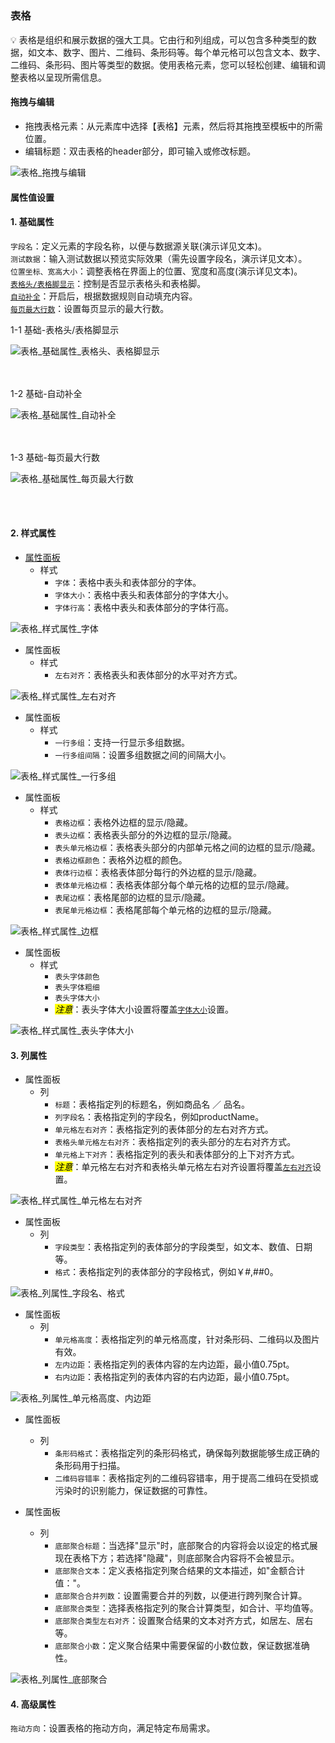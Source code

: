 <h5 id="start"></h5>

### 表格

<aside>
💡 表格是组织和展示数据的强大工具。它由行和列组成，可以包含多种类型的数据，如文本、数字、图片、二维码、条形码等。每个单元格可以包含文本、数字、二维码、条形码、图片等类型的数据。使用表格元素，您可以轻松创建、编辑和调整表格以呈现所需信息。
</aside>

#### **拖拽与编辑**

- 拖拽表格元素：从元素库中选择【表格】元素，然后将其拖拽至模板中的所需位置。
- 编辑标题：双击表格的header部分，即可输入或修改标题。

![表格_拖拽与编辑](../_images/zh-cn/表格_拖拽与编辑.gif)

#### 属性值设置

#### 1. 基础属性

`字段名`：定义元素的字段名称，以便与数据源关联(演示详见文本)。<br/>
`测试数据`：输入测试数据以预览实际效果（需先设置字段名，演示详见文本）。<br/>
`位置坐标、宽高大小`：调整表格在界面上的位置、宽度和高度(演示详见文本)。<br/>
[`表格头/表格脚显示`](#table-header-footer-display)：控制是否显示表格头和表格脚。<br/>
[`自动补全`](#table-auto-complete)：开启后，根据数据规则自动填充内容。<br/>
[`每页最大行数`](#table-maximum-number-per-page)：设置每页显示的最大行数。<br/>

<div id="table-header-footer-display">
<div style="display: flex;justify-content: left;"><span>1-1 基础-表格头/表格脚显示</span></div>

![表格_基础属性_表格头、表格脚显示](../_images/zh-cn/表格_基础属性_表格头、表格脚显示.gif)
</div>
<br/><br/>

<div id="table-auto-complete">
<div style="display: flex;justify-content: left;"><span>1-2 基础-自动补全</span></div>

![表格_基础属性_自动补全](../_images/zh-cn/表格_基础属性_自动补全.gif)
</div>
<br/><br/>

<div id="table-maximum-number-per-page">
<div style="display: flex;justify-content: left;"><span>1-3 基础-每页最大行数</span></div>

![表格_基础属性_每页最大行数](../_images/zh-cn/表格_基础属性_每页最大行数.gif)
</div>
<br/><br/>

#### 2. 样式属性

<div id="full-table-font-size">

- [属性面板](c-overview.md#property-panel)
  - 样式
    - `字体`：表格中表头和表体部分的字体。
    - `字体大小`：表格中表头和表体部分的字体大小。
    - `字体行高`：表格中表头和表体部分的字体行高。

</div>

![表格_样式属性_字体](../_images/zh-cn/表格_样式属性_字体.gif)

<div id="full-table-align">

- 属性面板
  - 样式
    - `左右对齐`：表格表头和表体部分的水平对齐方式。

</div>

![表格_样式属性_左右对齐](../_images/zh-cn/表格_样式属性_左右对齐.gif)

- 属性面板
  - 样式
    - `一行多组`：支持一行显示多组数据。
    - `一行多组间隔`：设置多组数据之间的间隔大小。

![表格_样式属性_一行多组](../_images/zh-cn/表格_样式属性_一行多组.gif)

- 属性面板
  - 样式
    - `表格边框`：表格外边框的显示/隐藏。
    - `表头边框`：表格表头部分的外边框的显示/隐藏。
    - `表头单元格边框`：表格表头部分的内部单元格之间的边框的显示/隐藏。
    - `表格边框颜色`：表格外边框的颜色。
    - `表体行边框`：表格表体部分每行的外边框的显示/隐藏。
    - `表体单元格边框`：表格表体部分每个单元格的边框的显示/隐藏。
    - `表尾边框`：表格尾部的边框的显示/隐藏。
    - `表尾单元格边框`：表格尾部每个单元格的边框的显示/隐藏。

![表格_样式属性_边框](../_images/zh-cn/表格_样式属性_边框.gif)

<span id="header-font-size"></span>

- 属性面板
  - 样式
    - `表头字体颜色`
    - `表头字体粗细`
    - `表头字体大小`
    - <mark>*注意*</mark>：表头字体大小设置将覆盖[`字体大小`](#full-table-font-size)设置。

![表格_样式属性_表头字体大小](../_images/zh-cn/表格_样式属性_表头字体大小.gif)

#### 3. 列属性

- 属性面板
  - 列
    - `标题`：表格指定列的标题名，例如商品名 ／ 品名。
    - `列字段名`：表格指定列的字段名，例如productName。
    - `单元格左右对齐`：表格指定列的表体部分的左右对齐方式。
    - `表格头单元格左右对齐`：表格指定列的表头部分的左右对齐方式。
    - `单元格上下对齐`：表格指定列的表头和表体部分的上下对齐方式。
    - <mark>*注意*</mark>：单元格左右对齐和表格头单元格左右对齐设置将覆盖[`左右对齐`](#full-table-align)设置。

![表格_样式属性_单元格左右对齐](../_images/zh-cn/表格_列属性_单元格左右对齐.gif)

- 属性面板
  - 列
    - `字段类型`：表格指定列的表体部分的字段类型，如文本、数值、日期等。
    - `格式`：表格指定列的表体部分的字段格式，例如￥#,##0。

![表格_列属性_字段名、格式](../_images/zh-cn/表格_列属性_字段名、格式.gif)

- 属性面板
  - 列
    - `单元格高度`：表格指定列的单元格高度，针对条形码、二维码以及图片有效。
    - `左内边距`：表格指定列的表体内容的左内边距，最小值0.75pt。
    - `右内边距`：表格指定列的表体内容的右内边距，最小值0.75pt。

![表格_列属性_单元格高度、内边距](../_images/zh-cn/表格_列属性_单元格高度、内边距.gif)

- 属性面板
  - 列
    - `条形码格式`：表格指定列的条形码格式，确保每列数据能够生成正确的条形码用于扫描。
    - `二维码容错率`：表格指定列的二维码容错率，用于提高二维码在受损或污染时的识别能力，保证数据的可靠性。

- 属性面板
  - 列
    - `底部聚合标题`：当选择"显示"时，底部聚合的内容将会以设定的格式展现在表格下方；若选择"隐藏"，则底部聚合内容将不会被显示。
    - `底部聚合文本`：定义表格指定列聚合结果的文本描述，如"金额合计值："。
    - `底部聚合合并列数`：设置需要合并的列数，以便进行跨列聚合计算。
    - `底部聚合类型`：选择表格指定列的聚合计算类型，如合计、平均值等。
    - `底部聚合类型左右对齐`：设置聚合结果的文本对齐方式，如居左、居右等。
    - `底部聚合小数`：定义聚合结果中需要保留的小数位数，保证数据准确性。

![表格_列属性_底部聚合](../_images/zh-cn/表格_列属性_底部聚合.gif)

#### 4. 高级属性

`拖动方向`：设置表格的拖动方向，满足特定布局需求。